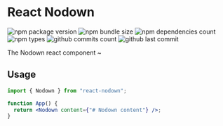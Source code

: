 # React Nodown

![npm package version](https://badgen.net/npm/v/react-nodown) ![npm bundle size](https://img.shields.io/bundlephobia/min/react-nodown) ![npm dependencies count](https://badgen.net/bundlephobia/dependency-count/react-nodown) ![npm types](https://badgen.net/npm/types/react-nodown) ![github commits count](https://badgen.net/github/commits/nodownjs/react-nodown) ![github last commit](https://badgen.net/github/last-commit/nodownjs/react-nodown)

The Nodown react component ~

## Usage

```jsx
import { Nodown } from "react-nodown";

function App() {
  return <Nodown content={"# Nodown content"} />;
}
```
